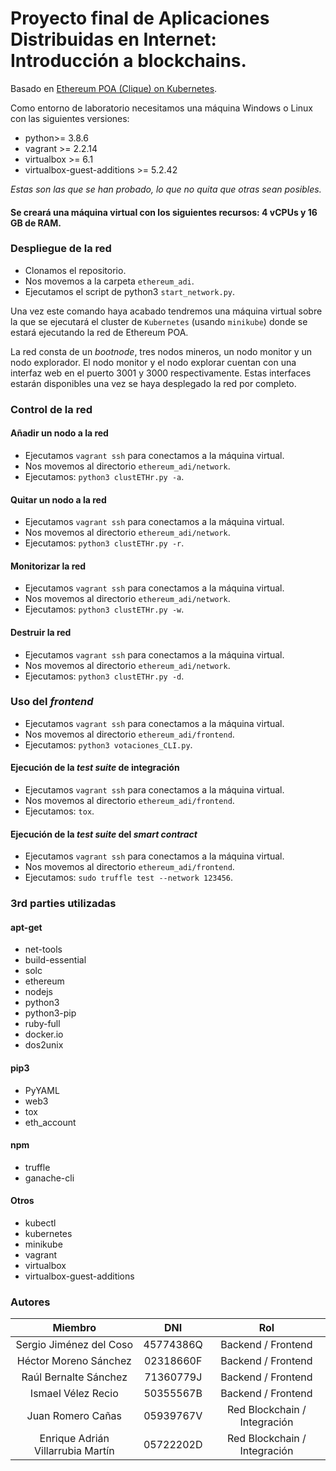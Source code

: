 # Proyecto final de Aplicaciones Distribuidas en Internet: Introducción a blockchains.

Basado en [Ethereum POA (Clique) on Kubernetes](https://medium.com/@edi.sinovcic/ethererum-poa-clique-on-kubernetes-6e86fed0c310).

Como entorno de laboratorio necesitamos una máquina Windows o Linux con las siguientes versiones:

- python>= 3.8.6
- vagrant >= 2.2.14
- virtualbox >= 6.1
- virtualbox-guest-additions >= 5.2.42

*Estas son las que se han probado, lo que no quita que otras sean posibles.*

#### Se creará una máquina virtual con los siguientes recursos: **4 vCPUs y 16 GB de RAM**.

### Despliegue de la red

- Clonamos el repositorio.
- Nos movemos a la carpeta `ethereum_adi`.
- Ejecutamos el script de python3 `start_network.py`.

Una vez este comando haya acabado tendremos una máquina virtual sobre la que se ejecutará el cluster de `Kubernetes` (usando `minikube`) donde se estará ejecutando la red de Ethereum POA.

La red consta de un *bootnode*, tres nodos mineros, un nodo monitor y un nodo explorador. El nodo monitor y el nodo explorar cuentan con una interfaz web en el puerto 3001 y 3000 respectivamente. Estas interfaces estarán disponibles una vez se haya desplegado la red por completo.

### Control de la red

#### Añadir un nodo a la red

- Ejecutamos `vagrant ssh` para conectamos a la máquina virtual.
- Nos movemos al directorio `ethereum_adi/network`.
- Ejecutamos: `python3 clustETHr.py -a`.

#### Quitar un nodo a la red

- Ejecutamos `vagrant ssh` para conectamos a la máquina virtual.
- Nos movemos al directorio `ethereum_adi/network`.
- Ejecutamos: `python3 clustETHr.py -r`.

#### Monitorizar la red

- Ejecutamos `vagrant ssh` para conectamos a la máquina virtual.
- Nos movemos al directorio `ethereum_adi/network`.
- Ejecutamos: `python3 clustETHr.py -w`.

#### Destruir la red

- Ejecutamos `vagrant ssh` para conectamos a la máquina virtual.
- Nos movemos al directorio `ethereum_adi/network`.
- Ejecutamos: `python3 clustETHr.py -d`.

### Uso del *frontend*

- Ejecutamos `vagrant ssh` para conectamos a la máquina virtual.
- Nos movemos al directorio `ethereum_adi/frontend`.
- Ejecutamos: `python3 votaciones_CLI.py`.

#### Ejecución de la *test suite* de integración

- Ejecutamos `vagrant ssh` para conectamos a la máquina virtual.
- Nos movemos al directorio `ethereum_adi/frontend`.
- Ejecutamos: `tox`.

#### Ejecución de la *test suite* del *smart contract*

- Ejecutamos `vagrant ssh` para conectamos a la máquina virtual.
- Nos movemos al directorio `ethereum_adi/frontend`.
- Ejecutamos: `sudo truffle test --network 123456`.


### 3rd parties utilizadas 

#### apt-get

- net-tools 
- build-essential 
- solc 
- ethereum 
- nodejs 
- python3
- python3-pip 
- ruby-full 
- docker.io 
- dos2unix

#### pip3
- PyYAML
- web3
- tox
- eth_account

#### npm

- truffle
- ganache-cli

#### Otros 

- kubectl
- kubernetes
- minikube
- vagrant
- virtualbox
- virtualbox-guest-additions

### Autores

|              Miembro              |    DNI    |              Rol             |
|:---------------------------------:|:---------:|:----------------------------:|
|      Sergio Jiménez del Coso      | 45774386Q |      Backend / Frontend      |
|       Héctor Moreno Sánchez       | 02318660F |      Backend / Frontend      |
|       Raúl Bernalte Sánchez       | 71360779J |      Backend / Frontend      |
|         Ismael Vélez Recio        | 50355567B |      Backend / Frontend      |
|         Juan Romero Cañas         | 05939767V | Red Blockchain / Integración |
| Enrique Adrián Villarrubia Martín | 05722202D | Red Blockchain / Integración |

